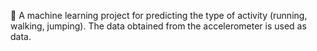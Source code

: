 🐣 A machine learning project for predicting the type of activity (running, walking, jumping). The data obtained from the accelerometer is used as data.

